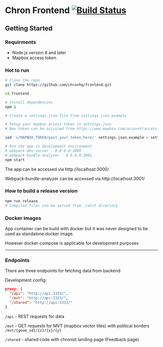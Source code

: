 # Chron Frontend [![Build Status](https://travis-ci.org/chronhq/frontend.svg?branch=master)](https://travis-ci.org/chronhq/frontend)

## Getting Started

### Requirments

* Node.js version 8 and later
* Mapbox access token

### Hot to run

```bash
# Clone the repo
git clone https://github.com/chronhq/frontend.git

cd frontend

# Install dependencies
npm i

# Create a settings.json file from settings.json.example

# Setup your mapbox access token in settings.json 
# New token can be accuired from https://www.mapbox.com/account/access-tokens

sed 's/MAPBOX_TOKEN/past_your_token_here/' settings.json.example > settings.json

# Run the app in development environment
# webpack-dev-server - 0.0.0.0:3000
# webpack-bundle-analyzer - 0.0.0.0:3001 
npm start
```

The app can be accessed via http://localhost:3000/

Webpack-bundle-analyzer can be accessed via http://localhost:3001/

### How to build a release version

```bash
npm run release
# Compiled files can be served from ./dist directory
```

### Docker images

App container can be build with docker but it was never designed to be used as standalone docker image.

However docker-compose is applicable for development purposes

------
### Endpoints

There are three endpoints for fetching data from backend

Development config:
```json
proxy: {
  "/api": "http://api:3333/",
  "/mvt": "http://api:3333/",
  "/shared": "http://api:3333/"
}
```
`/api` - REST requests for data

`/mvt` - GET requests for MVT (mapbox vector tiles) with political borders `/mvt/{geom_id}/{z}/{x}/{y}` 

`/shared` - shared code with chronist landing page (Feedback page)
